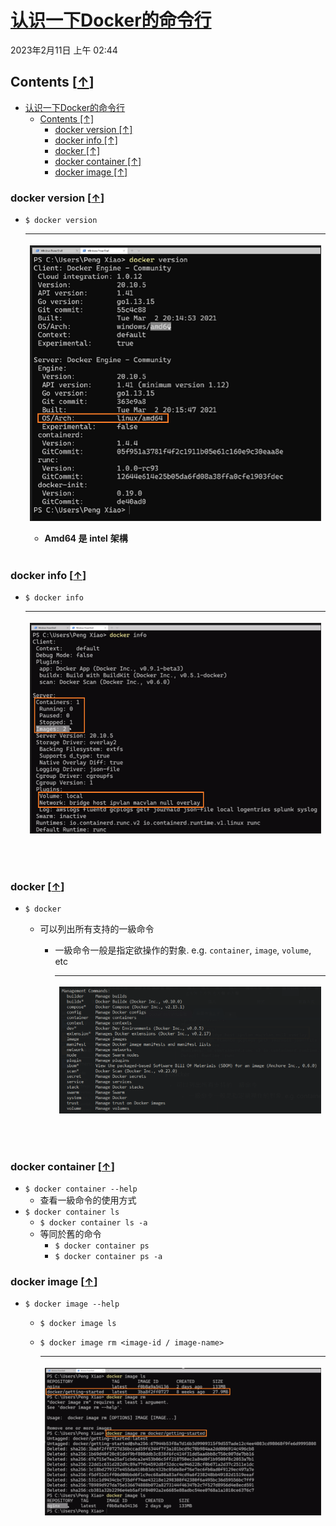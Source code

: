 <!-- This md file is originally converted from onenote -->

# [认识一下Docker的命令行](https://dockertips.readthedocs.io/en/latest/container-quickstart/docker-cli-intro.html)

2023年2月11日
上午 02:44

## Contents [[↑](#认识一下docker的命令行)]

- [认识一下Docker的命令行](#认识一下docker的命令行)
  - [Contents \[↑\]](#contents-)
    - [docker version \[↑\]](#docker-version-)
    - [docker info \[↑\]](#docker-info-)
    - [docker \[↑\]](#docker-)
    - [docker container \[↑\]](#docker-container-)
    - [docker image \[↑\]](#docker-image-)

### docker version [[↑](#认识一下docker的命令行)]

- `$ docker version`

  <table>
    <colgroup>
      <col style="width: 100%" />
    </colgroup>
    <thead>
      <tr class="header">
        <th>
          <p><img src="assets/image001.png" /></p>
          <ul class="incremental">
            <li>
              <p>Amd64 是 intel 架構</p>
            </li>
          </ul>
        </th>
      </tr>
    </thead>
    <tbody>
    </tbody>
  </table>

### docker info [[↑](#认识一下docker的命令行)]

- `$ docker info`

    <table>
      <colgroup>
        <col style="width: 100%" />
      </colgroup>
      <thead>
        <tr class="header">
          <th>
            <p><img src="assets/image002.png" /></p>
            <p> </p>
          </th>
        </tr>
      </thead>
      <tbody>
      </tbody>
    </table>

### docker [[↑](#认识一下docker的命令行)]

- `$ docker`

  - 可以列出所有支持的一級命令

    - 一級命令一般是指定欲操作的對象. e.g. `container`, `image`, `volume`, etc

        <table>
          <colgroup>
            <col style="width: 100%" />
          </colgroup>
          <thead>
            <tr class="header">
              <th>
                <p><img src="assets/image003.png" /></p>
                <p> </p>
              </th>
            </tr>
          </thead>
          <tbody>
          </tbody>
        </table>

### docker container [[↑](#认识一下docker的命令行)]

- `$ docker container --help`
  - 查看一級命令的使用方式
- `$ docker container ls`
  - `$ docker container ls -a`
  - 等同於舊的命令
    - `$ docker container ps`
    - `$ docker container ps -a`

### docker image [[↑](#认识一下docker的命令行)]

- `$ docker image --help`
  - `$ docker image ls`
  - `$ docker image rm <image-id / image-name>`

    <table>
      <colgroup>
        <col style="width: 100%" />
      </colgroup>
      <thead>
        <tr class="header">
          <th>
            <p><img src="assets/image004.png" /></p>
            <p> </p>
          </th>
        </tr>
      </thead>
      <tbody>
      </tbody>
    </table>
